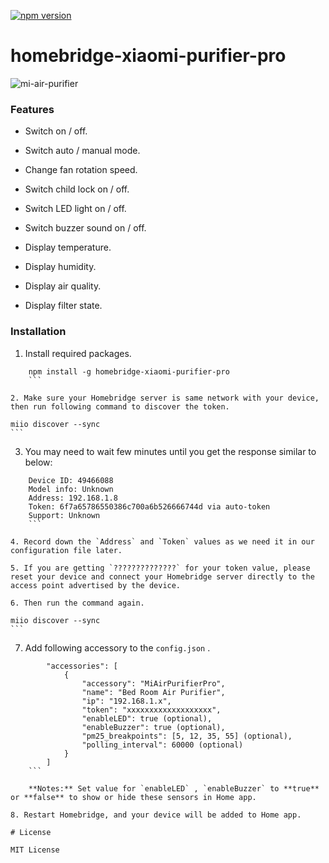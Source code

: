 [![npm version](https://badge.fury.io/js/homebridge-xiaomi-purifier-pro.svg)](https://badge.fury.io/js/homebridge-xiaomi-purifier-pro)

# homebridge-xiaomi-purifier-pro

![mi-air-purifier](https://imgaz.staticbg.com/thumb/large/oaupload/ser1/banggood/images/55/22/4e668990-f7be-4361-8626-06d87f4e4cb7.jpg)

### Features

* Switch on / off.

* Switch auto / manual mode.

* Change fan rotation speed.

* Switch child lock on / off.

* Switch LED light on / off.

* Switch buzzer sound on / off.

* Display temperature.

* Display humidity.

* Display air quality.

* Display filter state.

### Installation

1. Install required packages.

``` 
	npm install -g homebridge-xiaomi-purifier-pro
	```

2. Make sure your Homebridge server is same network with your device, then run following command to discover the token.

``` 
	miio discover --sync
	```

3. You may need to wait few minutes until you get the response similar to below:

``` 
	Device ID: 49466088
	Model info: Unknown
	Address: 192.168.1.8
	Token: 6f7a65786550386c700a6b526666744d via auto-token
	Support: Unknown
	```

4. Record down the `Address` and `Token` values as we need it in our configuration file later.

5. If you are getting `??????????????` for your token value, please reset your device and connect your Homebridge server directly to the access point advertised by the device.

6. Then run the command again.

``` 
	miio discover --sync
	```

7. Add following accessory to the `config.json` .

``` 
		"accessories": [
			{
				"accessory": "MiAirPurifierPro",
				"name": "Bed Room Air Purifier",
				"ip": "192.168.1.x",
				"token": "xxxxxxxxxxxxxxxxxxx",		
				"enableLED": true (optional),
				"enableBuzzer": true (optional),
				"pm25_breakpoints": [5, 12, 35, 55] (optional),
				"polling_interval": 60000 (optional)
			}
		]
	```

	**Notes:** Set value for `enableLED` , `enableBuzzer` to **true** or **false** to show or hide these sensors in Home app.

8. Restart Homebridge, and your device will be added to Home app.

# License

MIT License
